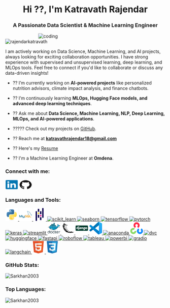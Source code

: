 <h1 align="center">Hi ??, I'm Katravath Rajendar</h1>
<h3 align="center">A Passionate Data Scientist & Machine Learning Engineer</h3>

<img align="right" alt="coding" width="400" src="https://outlane.co/now/new-shot-programmer.gif">

<p align="left"> <img src="https://komarev.com/ghpvc/?username=rajendarkatravath&label=Profile%20views&color=0e75b6&style=flat" alt="rajendarkatravath" /> </p>

I am actively working on Data Science, Machine Learning, and AI projects, always looking for exciting collaboration opportunities. I have strong experience with supervised and unsupervised learning, deep learning, and MLOps tools. Feel free to connect if you'd like to collaborate or discuss any data-driven insights!

- ?? I’m currently working on **AI-powered projects** like personalized nutrition advisors, climate impact analysis, and finance chatbots.

- ?? I’m continuously learning **MLOps, Hugging Face models, and advanced deep learning techniques**.

- ?? Ask me about **Data Science, Machine Learning, NLP, Deep Learning, MLOps, and AI-powered applications**.

- ????? Check out my projects on [GitHub](https://github.com/Sarkhan2003).

- ?? Reach me at **katravathrajendar18@gmail.com**

- ?? Here's my [Resume](https://linkedin.com/in/katravathrajendar)

- ?? I'm a Machine Learning Engineer at **Omdena**.

<h3 align="left">Connect with me:</h3>
<p align="left">
  <a href="https://linkedin.com/in/katravathrajendar" target="_blank"><img align="center" src="https://raw.githubusercontent.com/devicons/devicon/master/icons/linkedin/linkedin-original.svg" alt="linkedin" height="30" width="40" /></a>
  <a href="https://github.com/Sarkhan2003" target="_blank"><img align="center" src="https://raw.githubusercontent.com/devicons/devicon/master/icons/github/github-original.svg" alt="github" height="30" width="40" /></a>
</p>

<h3 align="left">Languages and Tools:</h3>
<p align="left">
  <a href="https://www.python.org" target="_blank" rel="noreferrer"> <img src="https://raw.githubusercontent.com/devicons/devicon/master/icons/python/python-original.svg" alt="python" width="40" height="40"/> </a>
  <a href="https://www.mysql.com/" target="_blank" rel="noreferrer"> <img src="https://raw.githubusercontent.com/devicons/devicon/master/icons/mysql/mysql-original-wordmark.svg" alt="mysql" width="40" height="40"/> </a>
  <a href="https://pandas.pydata.org/" target="_blank" rel="noreferrer"> <img src="https://raw.githubusercontent.com/devicons/devicon/2ae2a900d2f041da66e950e4d48052658d850630/icons/pandas/pandas-original.svg" alt="pandas" width="40" height="40"/> </a>
  <a href="https://scikit-learn.org/" target="_blank" rel="noreferrer"> <img src="https://upload.wikimedia.org/wikipedia/commons/0/05/Scikit_learn_logo_small.svg" alt="scikit_learn" width="40" height="40"/> </a>
  <a href="https://seaborn.pydata.org/" target="_blank" rel="noreferrer"> <img src="https://seaborn.pydata.org/_images/logo-mark-lightbg.svg" alt="seaborn" width="40" height="40"/> </a>
  <a href="https://www.tensorflow.org/" target="_blank" rel="noreferrer"> <img src="https://www.vectorlogo.zone/logos/tensorflow/tensorflow-icon.svg" alt="tensorflow" width="40" height="40"/> </a>
  <a href="https://pytorch.org/" target="_blank" rel="noreferrer"> <img src="https://www.vectorlogo.zone/logos/pytorch/pytorch-icon.svg" alt="pytorch" width="40" height="40"/> </a>
  <a href="https://keras.io/" target="_blank" rel="noreferrer"> <img src="https://upload.wikimedia.org/wikipedia/commons/a/ae/Keras_logo.svg" alt="keras" width="40" height="40"/> </a>
  <a href="https://streamlit.io/" target="_blank" rel="noreferrer"> <img src="https://streamlit.io/images/brand/streamlit-mark-color.svg" alt="streamlit" width="40" height="40"/> </a>
  <a href="https://www.docker.com/" target="_blank" rel="noreferrer"> <img src="https://raw.githubusercontent.com/devicons/devicon/master/icons/docker/docker-original-wordmark.svg" alt="docker" width="40" height="40"/> </a>
  <a href="https://flask.palletsprojects.com/" target="_blank" rel="noreferrer"> <img src="https://raw.githubusercontent.com/devicons/devicon/master/icons/flask/flask-original.svg" alt="flask" width="40" height="40"/> </a>
  <a href="https://www.djangoproject.com/" target="_blank" rel="noreferrer"> <img src="https://raw.githubusercontent.com/devicons/devicon/master/icons/django/django-original.svg" alt="django" width="40" height="40"/> </a>
  <a href="https://code.visualstudio.com/" target="_blank" rel="noreferrer"> <img src="https://raw.githubusercontent.com/devicons/devicon/master/icons/vscode/vscode-original.svg" alt="vscode" width="40" height="40"/> </a>
  <a href="https://www.anaconda.com/" target="_blank" rel="noreferrer"> <img src="https://www.vectorlogo.zone/logos/anaconda/anaconda-icon.svg" alt="anaconda" width="40" height="40"/> </a>
  <a href="https://opencv.org/" target="_blank" rel="noreferrer"> <img src="https://raw.githubusercontent.com/devicons/devicon/master/icons/opencv/opencv-original.svg" alt="opencv" width="40" height="40"/> </a>
  <a href="https://www.dagshub.com/" target="_blank" rel="noreferrer"> <img src="https://raw.githubusercontent.com/github/explore/ff658f581BQZKqdp2CV3QV5nUEsqSg1ygegLmqRygj/topics/dvc/dvc.png" alt="dvc" width="40" height="40"/> </a>
  <a href="https://huggingface.co/" target="_blank" rel="noreferrer"> <img src="https://huggingface.co/front/assets/huggingface_logo-noborder.svg" alt="huggingface" width="40" height="40"/> </a>
  <a href="https://fastapi.tiangolo.com/" target="_blank" rel="noreferrer"> <img src="https://fastapi.tiangolo.com/img/logo-margin/logo-teal.png" alt="fastapi" width="40" height="40"/> </a>
  <a href="https://roboflow.com/" target="_blank" rel="noreferrer"> <img src="https://uploads-ssl.webflow.com/6051f8c92d61629bcf7a9140/606c5cbefca71d8ae8cbb1c5_logo-symbol-black.svg" alt="roboflow" width="40" height="40"/> </a>
  <a href="https://www.tableau.com/" target="_blank" rel="noreferrer"> <img src="https://raw.githubusercontent.com/devicons/devicon/master/icons/tableau/tableau-original.svg" alt="tableau" width="40" height="40"/> </a>
  <a href="https://powerbi.microsoft.com/" target="_blank" rel="noreferrer"> <img src="https://www.vectorlogo.zone/logos/microsoft_powerbi/microsoft_powerbi-icon.svg" alt="powerbi" width="40" height="40"/> </a>
  <a href="https://gradio.app/" target="_blank" rel="noreferrer"> <img src="https://gradio.app/assets/logo-light-512-94628966.png" alt="gradio" width="40" height="40"/> </a>
  <a href="https://langchain.com/" target="_blank" rel="noreferrer"> <img src="https://raw.githubusercontent.com/hwchase17/langchain/main/docs/logo.png" alt="langchain" width="40" height="40"/> </a>
  <a href="https://www.w3.org/html/" target="_blank" rel="noreferrer"> <img src="https://raw.githubusercontent.com/devicons/devicon/master/icons/html5/html5-original.svg" alt="html" width="40" height="40"/> </a>
  <a href="https://www.w3schools.com/css/" target="_blank" rel="noreferrer"> <img src="https://raw.githubusercontent.com/devicons/devicon/master/icons/css3/css3-original.svg" alt="css" width="40" height="40"/> </a>
</p>

<h3 align="left">GitHub Stats:</h3>
<p>
  <img src="https://github-readme-stats.vercel.app/api?username=Sarkhan2003&show_icons=true&locale=en" alt="Sarkhan2003" />
</p>

<h3 align="left">Top Languages:</h3>
<p>
  <img src="https://github-readme-stats.vercel.app/api/top-langs?username=Sarkhan2003&show_icons=true&locale=en&layout=compact" alt="Sarkhan2003" />
</p>
